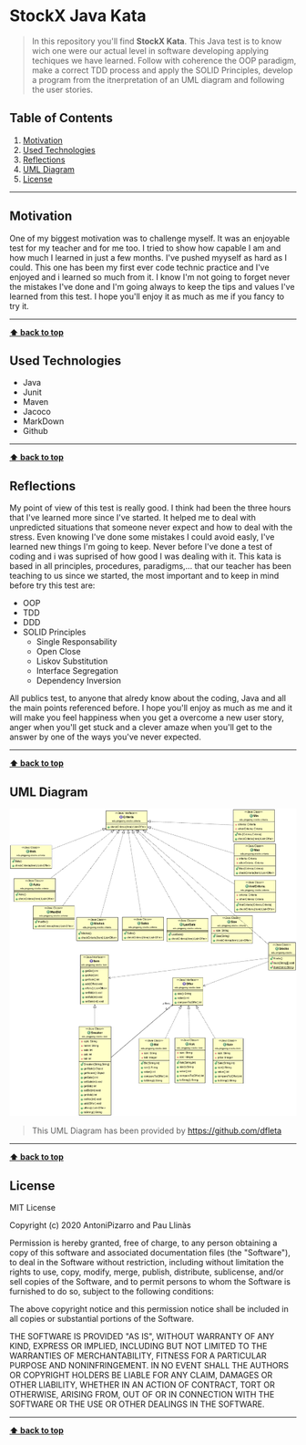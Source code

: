 # StockX Java Kata

> In this repository you'll find **StockX Kata**. This Java test is to know wich one were our actual level in software developing applying techiques we have learned. Follow with coherence the OOP paradigm, make a correct TDD process and apply the SOLID Principles, develop a program from the itnerpretation of an UML diagram and following the user stories. 

## Table of Contents

1. [Motivation](#motivation)
1. [Used Technologies](#used-technologies)
1. [Reflections](#reflections)
1. [UML Diagram](#uml-diagram)
1. [License](#license)

---

## Motivation

One of my biggest motivation was to challenge myself. It was an enjoyable test for my teacher and for me too. I tried to show how capable I am and how much I learned in just a few months. I've pushed myyself as hard as I could. This one has been my first ever code technic practice and I've enjoyed and i learned so much from it. I know I'm not going to forget never the mistakes I've done and I'm going always to keep the tips and values I've learned from this test. I hope you'll enjoy it as much as me if you fancy to try it.

---

**[⬆ back to top](#table-of-contents)**

## Used Technologies

- Java
- Junit
- Maven
- Jacoco
- MarkDown
- Github

---

**[⬆ back to top](#table-of-contents)**

## Reflections

My point of view of this test is really good. I think had been the three hours that I've learned more since I've started. It helped me to deal with unpredicted situations that someone never expect and how to deal with the stress. Even knowing I've done some mistakes I could avoid easly, I've learned new things I'm going to keep. Never before I've done a test of coding and i was suprised of how good I was dealing with it. This kata is based in all principles, procedures, paradigms,... that our teacher has been teaching to us since we started, the most important and to keep in mind before try this test are:

* OOP 
* TDD 
* DDD
* SOLID Principles
    * Single Responsability 
    * Open Close 
    * Liskov Substitution 
    * Interface Segregation
    * Dependency Inversion

All publics test, to anyone that alredy know about the coding, Java and all the main points referenced before. I hope you'll enjoy as much as me and it will make you feel happiness when you get a overcome a new user story, anger when you'll get stuck and a clever amaze when you'll get to the answer by one of the ways you've never expected.


---

**[⬆ back to top](#table-of-contents)**

## UML Diagram

![UML Diagram](./UMLDiagram.png "UML")

> This UML Diagram has been provided by https://github.com/dfleta
---

**[⬆ back to top](#table-of-contents)**

## License

MIT License

Copyright (c) 2020 AntoniPizarro and Pau Llinàs

Permission is hereby granted, free of charge, to any person obtaining a copy
of this software and associated documentation files (the "Software"), to deal
in the Software without restriction, including without limitation the rights
to use, copy, modify, merge, publish, distribute, sublicense, and/or sell
copies of the Software, and to permit persons to whom the Software is
furnished to do so, subject to the following conditions:

The above copyright notice and this permission notice shall be included in all
copies or substantial portions of the Software.

THE SOFTWARE IS PROVIDED "AS IS", WITHOUT WARRANTY OF ANY KIND, EXPRESS OR
IMPLIED, INCLUDING BUT NOT LIMITED TO THE WARRANTIES OF MERCHANTABILITY,
FITNESS FOR A PARTICULAR PURPOSE AND NONINFRINGEMENT. IN NO EVENT SHALL THE
AUTHORS OR COPYRIGHT HOLDERS BE LIABLE FOR ANY CLAIM, DAMAGES OR OTHER
LIABILITY, WHETHER IN AN ACTION OF CONTRACT, TORT OR OTHERWISE, ARISING FROM,
OUT OF OR IN CONNECTION WITH THE SOFTWARE OR THE USE OR OTHER DEALINGS IN THE
SOFTWARE.

---

**[⬆ back to top](#table-of-contents)**
